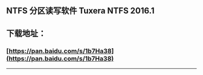 ## NTFS 分区读写软件 Tuxera NTFS 2016.1  
## 下载地址：
###  [https://pan.baidu.com/s/1b7Ha38](https://pan.baidu.com/s/1b7Ha38)
***
